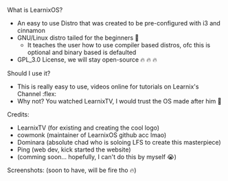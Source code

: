 What is LearnixOS?
  - An easy to use Distro that was created to be pre-configured with i3 and cinnamon
  - GNU/Linux distro tailed for the beginners 🦾
      - It teaches the user how to use compiler based distros, ofc this is optional and binary based is defaulted
  - GPL_3.0 License, we will stay open-source :fire: :fire: :fire:

Should I use it?
  - This is really easy to use, videos online for tutorials on Learnix's Channel :flex:
  - Why not? You watched LearnixTV, I would trust the OS made after him 🐧

Credits:
  - LearnixTV (for existing and creating the cool logo)
  - cowmonk (maintainer of LearnixOS github acc lmao)
  - Dominara (absolute chad who is soloing LFS to create this masterpiece)
  - Ping (web dev, kick started the website)
  - (comming soon... hopefully, I can't do this by myself :sob:)

Screenshots:
  (soon to have, will be fire tho :fire:)
